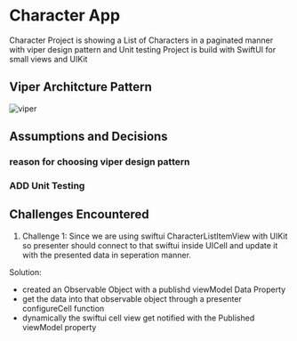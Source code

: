 # Character App
Character Project is showing a List of Characters in a paginated manner with viper design pattern and Unit testing
Project is build with SwiftUI for small views and UIKit 

## Viper Architcture Pattern 
![viper](https://github.com/MahmoudMaamoun/CharacterApp/assets/4027697/17ab1b97-467a-45d1-b21b-bea2fedbd37d)

## Assumptions and Decisions
### reason for choosing viper design pattern
### ADD Unit Testing
## Challenges Encountered
1. Challenge 1: Since we are using swiftui CharacterListItemView with UIKit
   so presenter should connect to that swiftui inside UICell and update it
   with the presented data in seperation manner.
    
Solution: 
- created an Observable Object with a publishd viewModel Data Property
- get the data into that observable object through a presenter configureCell function
- dynamically the swiftui cell view get notified with the Published viewModel property

